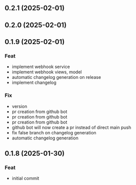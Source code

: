 ## 0.2.1 (2025-02-01)

## 0.2.0 (2025-02-01)

## 0.1.9 (2025-02-01)

### Feat

- implement webhook service
- implement webhook views, model
- automatic changelog generation on release
- implement changelog

### Fix

- version
- pr creation from github bot
- pr creation from github bot
- pr creation from github bot
- github bot will now create a pr instead of direct main push
- fix false branch on changelog generation
- automatic changelog generation

## 0.1.8 (2025-01-30)

### Feat

- initial commit
